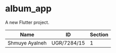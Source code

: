 # album_app

A new Flutter project.

| Name            | ID          | Section |
|-----------------|-------------|---------|
| Shmuye  Ayalneh | UGR/7284/15 | 1       |

